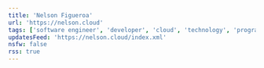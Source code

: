 ```yaml
---
title: 'Nelson Figueroa'
url: 'https://nelson.cloud'
tags: ['software engineer', 'developer', 'cloud', 'technology', 'programming']
updatesFeed: 'https://nelson.cloud/index.xml'
nsfw: false
rss: true
---
```

